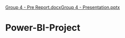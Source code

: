 [Group 4 - Pre Report.docx](https://github.com/user-attachments/files/18099980/Group.4.-.Pre.Report.docx)[Group 4 - Presentation.pptx](https://github.com/user-attachments/files/18099982/Group.4.-.Presentation.pptx)

# Power-BI-Project
